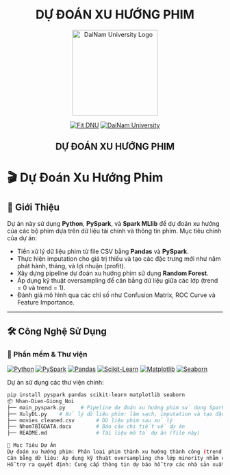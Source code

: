 <h1 align="center">DỰ ĐOÁN XU HƯỚNG PHIM</h1>

<div align="center">

<p align="center">
  <img src="logo.png" alt="DaiNam University Logo" width="200"/>
</p>

[![Fit DNU](https://img.shields.io/badge/Fit%20DNU-green?style=for-the-badge)](https://fitdnu.net/)
[![DaiNam University](https://img.shields.io/badge/DaiNam%20University-red?style=for-the-badge)](https://dainam.edu.vn)

</div>

<h2 align="center">DỰ ĐOÁN XU HƯỚNG PHIM</h2>

# 🎬 Dự Đoán Xu Hướng Phim

## 🚀 Giới Thiệu

Dự án này sử dụng **Python**, **PySpark**, và **Spark MLlib** để dự đoán xu hướng của các bộ phim dựa trên dữ liệu tài chính và thông tin phim. Mục tiêu chính của dự án:

- Tiền xử lý dữ liệu phim từ file CSV bằng **Pandas** và **PySpark**.
- Thực hiện imputation cho giá trị thiếu và tạo các đặc trưng mới như năm phát hành, tháng, và lợi nhuận (profit).
- Xây dựng pipeline dự đoán xu hướng phim sử dụng **Random Forest**.
- Áp dụng kỹ thuật oversampling để cân bằng dữ liệu giữa các lớp (trend = 0 và trend = 1).
- Đánh giá mô hình qua các chỉ số như Confusion Matrix, ROC Curve và Feature Importance.

---

## 🛠️ Công Nghệ Sử Dụng

### 📡 Phần mềm & Thư viện

[![Python](https://img.shields.io/badge/Python-3.x-blue?style=for-the-badge&logo=python)](https://www.python.org/)
[![PySpark](https://img.shields.io/badge/PySpark-3.x-orange?style=for-the-badge&logo=apache-spark)](https://spark.apache.org/)
[![Pandas](https://img.shields.io/badge/Pandas-1.x-green?style=for-the-badge&logo=pandas)](https://pandas.pydata.org/)
[![Scikit-Learn](https://img.shields.io/badge/scikit--learn-1.x-yellow?style=for-the-badge&logo=scikit-learn)](https://scikit-learn.org/)
[![Matplotlib](https://img.shields.io/badge/Matplotlib-3.x-red?style=for-the-badge&logo=matplotlib)](https://matplotlib.org/)
[![Seaborn](https://img.shields.io/badge/Seaborn-0.x-purple?style=for-the-badge&logo=seaborn)](https://seaborn.pydata.org/)

Dự án sử dụng các thư viện chính:
```bash
pip install pyspark pandas scikit-learn matplotlib seaborn
📦 Nhan-Dien-Giong_Noi
├── main_pyspark.py     # Pipeline dự đoán xu hướng phim sử dụng Spark MLlib
├── XulyDL.py    # Xử lý dữ liệu phim: làm sạch, imputation và tạo đặc trưng
├── movies_cleaned.csv       # Dữ liệu phim sau xử lý
├── Nhom7BIGDATA.docx        # Báo cáo chi tiết về dự án
├── README.md                # Tài liệu mô tả dự án (file này)

🎯 Mục Tiêu Dự Án
Dự đoán xu hướng phim: Phân loại phim thành xu hướng thành công (trend = 1) hoặc không thành công (trend = 0) dựa trên lợi nhuận và các đặc trưng liên quan.
Cân bằng dữ liệu: Áp dụng kỹ thuật oversampling cho lớp minority nhằm cải thiện hiệu quả dự đoán.
Hỗ trợ ra quyết định: Cung cấp thông tin dự báo hỗ trợ các nhà sản xuất và đầu tư đưa ra quyết định chiến lược trong ngành điện ảnh.